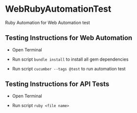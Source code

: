 # WebRubyAutomationTest
Ruby Automation for Web Automation test

## Testing Instructions for Web Automation

* Open Terminal

* Run script `bundle install` to install all gem dependencies

* Run script `cucumber --tags @test` to run automation test

## Testing Instructions for API Tests

* Open Terminal

* Run script `ruby <file name>`